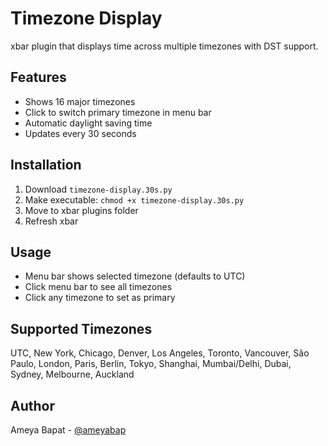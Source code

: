 # Timezone Display

xbar plugin that displays time across multiple timezones with DST support.

## Features

- Shows 16 major timezones
- Click to switch primary timezone in menu bar
- Automatic daylight saving time
- Updates every 30 seconds

## Installation

1. Download `timezone-display.30s.py`
2. Make executable: `chmod +x timezone-display.30s.py`
3. Move to xbar plugins folder
4. Refresh xbar

## Usage

- Menu bar shows selected timezone (defaults to UTC)
- Click menu bar to see all timezones
- Click any timezone to set as primary

## Supported Timezones

UTC, New York, Chicago, Denver, Los Angeles, Toronto, Vancouver, São Paulo, London, Paris, Berlin, Tokyo, Shanghai, Mumbai/Delhi, Dubai, Sydney, Melbourne, Auckland

## Author

Ameya Bapat - [@ameyabap](https://github.com/ameyabap)